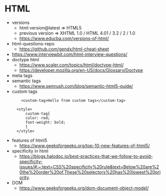 # HTML

- versions
  - html version@latest => HTML5
  - previous version => XHTML 1.0 / HTML 4.01 / 3.2 / 2 / 1.0
  - https://www.educba.com/versions-of-html/
- html-questions-repo
  - https://github.com/gendx/html-cheat-sheet
- https://www.interviewbit.com/html-interview-questions/
- doctype html
  - https://www.scaler.com/topics/html/doctype-html/
  - https://developer.mozilla.org/en-US/docs/Glossary/Doctype
- meta tags
- semantic tags
  - https://www.semrush.com/blog/semantic-html5-guide/
- custom tags
  ```
      <custom-tag>Hello from custom tags</custom-tag>
  ```
  ```
    <style>
        custom-tag{
        color: red;
        font-weight: bold;
        }
    </style>
  ```
- features of html5
  - https://www.geeksforgeeks.org/top-10-new-features-of-html5/
- specificity in html
  - https://blogs.halodoc.io/best-practices-that-we-follow-to-avoid-specificity-issues/#:~:text=CSS%20specificity%20rule&text=Below%20are%20the%20order%20of,These%20selectors%20has%20lowest%20priority.
- DOM
  - https://www.geeksforgeeks.org/dom-document-object-model/
